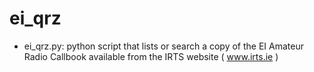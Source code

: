 ei_qrz
======
- ei_qrz.py: 
	python script that lists or search a copy of the EI Amateur Radio Callbook available from the IRTS website ( www.irts.ie )

	




